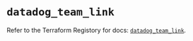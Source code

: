 # `datadog_team_link`

Refer to the Terraform Registory for docs: [`datadog_team_link`](https://registry.terraform.io/providers/datadog/datadog/3.32.0/docs/resources/team_link).
